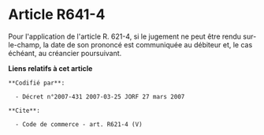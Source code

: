 # Article R641-4

Pour l'application de l'article R. 621-4, si le jugement ne peut être rendu sur-le-champ, la date de son prononcé est
communiquée au débiteur et, le cas échéant, au créancier poursuivant.

**Liens relatifs à cet article**

	**Codifié par**:

	  - Décret n°2007-431 2007-03-25 JORF 27 mars 2007

	**Cite**:

	  - Code de commerce - art. R621-4 (V)
